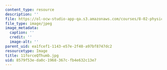 ```yaml
---
content_type: resource
description: ''
file: https://ol-ocw-studio-app-qa.s3.amazonaws.com/courses/8-02-physics-ii-electricity-and-magnetism-spring-2007/8579f53eda0c1968367cfb4e632c13e7_11forceQThumb.jpg
file_type: image/jpeg
image_metadata:
  caption: ''
  credit: ''
  image-alt: ''
parent_uid: ea1fcef1-1143-e57e-2f48-a97bf8747dc2
resourcetype: Image
title: 11forceQThumb.jpg
uid: 8579f53e-da0c-1968-367c-fb4e632c13e7
---
```

